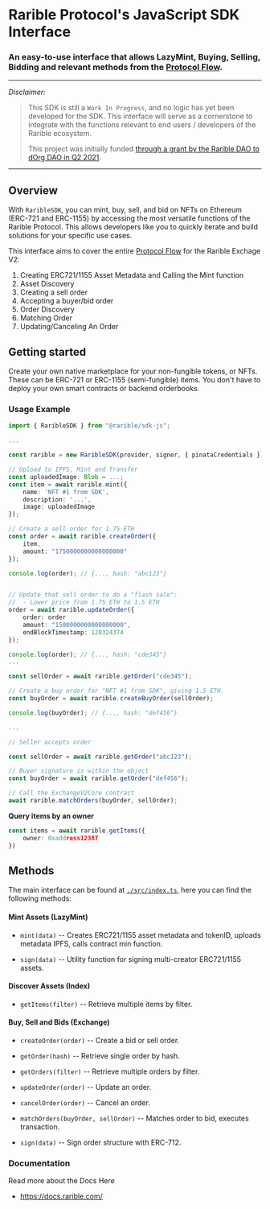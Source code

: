 # Rarible Protocol's JavaScript SDK Interface

### An easy-to-use interface that allows LazyMint, Buying, Selling, Bidding and relevant methods from the [Protocol Flow](https://docs.rarible.com/#protocol-flow).

---

_Disclaimer:_

> This SDK is still a `Work In Progress`, and no logic has yet been developed for the SDK. This interface will serve as a cornerstone to integrate with the functions relevant to end users / developers of the Rarible ecosystem.
>
> This project was initially funded [through a grant by the Rarible DAO to dOrg DAO in Q2 2021](https://gov.rarible.com/t/proposal-design-a-js-sdk-for-rarible-protocol/11367).

---

## Overview

With `RaribleSDK`, you can mint, buy, sell, and bid on NFTs on Ethereum (ERC-721 and ERC-1155) by accessing the most versatile functions of the Rarible Protocol. This allows developers like you to quickly iterate and build solutions for your specific use cases.

This interface aims to cover the entire [Protocol Flow](https://docs.rarible.com/#protocol-flow) for the Rarible Exchage V2:

1. Creating ERC721/1155 Asset Metadata and Calling the Mint function
2. Asset Discovery
3. Creating a sell order
4. Accepting a buyer/bid order
5. Order Discovery
6. Matching Order
7. Updating/Canceling An Order

## Getting started

Create your own native marketplace for your non-fungible tokens, or NFTs. These can be ERC-721 or ERC-1155 (semi-fungible) items. You don't have to deploy your own smart contracts or backend orderbooks.

### Usage Example

```typescript
import { RaribleSDK } from "@rarible/sdk-js";

...

const rarible = new RaribleSDK(provider, signer, { pinataCredentials });

// Upload to IPFS, Mint and Transfer
const uploadedImage: Blob = ...;
const item = await rarible.mint({
    name: 'NFT #1 from SDK',
    description: '...',
    image: uploadedImage
});

// Create a sell order for 1.75 ETH
const order = await rarible.createOrder({
    item,
    amount: "1750000000000000000"
});

console.log(order); // {..., hash: "abc123"}


// Update that sell order to do a "flash sale":
//  - Lower price from 1.75 ETH to 1.5 ETH
order = await rarible.updateOrder({
    order: order
    amount: "1500000000000000000",
    endBlockTimestamp: 120324374
});

console.log(order); // {..., hash: "cde345"}
...

const sellOrder = await rarible.getOrder("cde345");

// Create a buy order for "NFT #1 from SDK", giving 1.5 ETH.
const buyOrder = await rarible.createBuyOrder(sellOrder);

console.log(buyOrder); // {..., hash: "def456"}

...

// Seller accepts order

const sellOrder = await rarible.getOrder("abc123");

// Buyer signature is within the object
const buyOrder = await rarible.getOrder("def456");

// Call the ExchangeV2Core contract
await rarible.matchOrders(buyOrder, sellOrder);
```

**Query items by an owner**
```typescript
const items = await rarible.getItems({
    owner: 0xaddress12387
})
```

## Methods

The main interface can be found at [`./src/index.ts`](https://github.com/dOrgTech/rarible-sdk/blob/main/src/index.ts), here you can find the following methods:

#### Mint Assets (LazyMint)

- `mint(data)` -- Creates ERC721/1155 asset metadata and tokenID, uploads metadata IPFS, calls contract min function.

- `sign(data)` -- Utility function for signing multi-creator ERC721/1155 assets.

#### Discover Assets (Index)

- `getItems(filter)` -- Retrieve multiple items by filter.

#### Buy, Sell and Bids (Exchange)

- `createOrder(order)` -- Create a bid or sell order.

- `getOrder(hash)` -- Retrieve single order by hash.

- `getOrders(filter)` -- Retrieve multiple orders by filter.

- `updateOrder(order)` -- Update an order.

- `cancelOrder(order)` -- Cancel an order.

- `matchOrders(buyOrder, sellOrder)` -- Matches order to bid, executes transaction.

- `sign(data)` -- Sign order structure with ERC-712.

### Documentation

Read more about the Docs Here

- https://docs.rarible.com/

